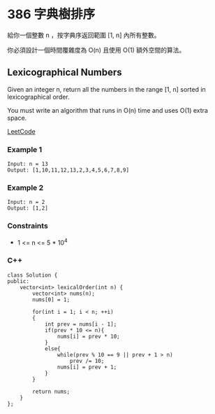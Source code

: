 # 386 字典樹排序

給你一個整數 n ，按字典序返回範圍 [1, n] 內所有整數。

你必須設計一個時間覆雜度為 O(n) 且使用 O(1) 額外空間的算法。

##  Lexicographical Numbers

Given an integer n, return all the numbers in the range [1, n] sorted in lexicographical order.

You must write an algorithm that runs in O(n) time and uses O(1) extra space. 

[LeetCode](https://leetcode-cn.com/problems/lexicographical-numbers/)

### Example 1

```
Input: n = 13
Output: [1,10,11,12,13,2,3,4,5,6,7,8,9]
```

### Example 2

```
Input: n = 2
Output: [1,2]
```

### Constraints

* 1 <= n <= 5 * 10<sup>4</sup>

### C++ 

```
class Solution {
public:
    vector<int> lexicalOrder(int n) {
        vector<int> nums(n);
        nums[0] = 1;

        for(int i = 1; i < n; ++i)
        {
            int prev = nums[i - 1];
            if(prev * 10 <= n){
                nums[i] = prev * 10;
            }
            else{
                while(prev % 10 == 9 || prev + 1 > n)
                    prev /= 10;
                nums[i] = prev + 1;
            }
        }

        return nums;
    }
};
```
